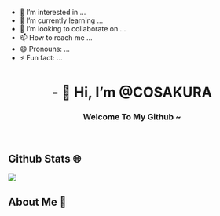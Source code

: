 
- 👀 I’m interested in ...
- 🌱 I’m currently learning ...
- 💞️ I’m looking to collaborate on ...
- 📫 How to reach me ...
- 😄 Pronouns: ...
- ⚡ Fun fact: ...

<!---
COSAKURA/COSAKURA is a ✨ special ✨ repository because its `README.md` (this file) appears on your GitHub profile.
You can click the Preview link to take a look at your changes.
--->

<h1 align="center">- 👋 Hi, I’m @COSAKURA</h1>
<h3 align="center">Welcome To My Github ~</h3>
</br>

## Github Stats 🌐
<img align="center" src="https://github-readme-stats.vercel.app/api/top-langs/?username=COSAKURA&card_width=230&layout=compact&langs_count=10&hide_border=true&hide=Assembly&custom_title=Most%20Used%20Languages%20~" />
</br>

## About Me 🤪
